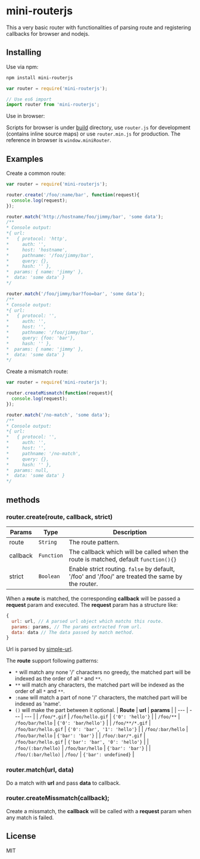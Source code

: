 # mini-routerjs
This a very basic router with functionalities of parsing route and registering callbacks for browser and nodejs.

## Installing
Use via npm:
```bash
npm install mini-routerjs
```
```javascript
var router = require('mini-routerjs');

// Use es6 import
import router from 'mini-routerjs';
```
Use in browser:

Scripts for browser is under [build](https://github.com/Jimmy-YMJ/mini-routerjs/tree/master/build) directory, use `router.js` for development (contains inline source maps) or use `router.min.js` for production. The reference in browser is `window.miniRouter`.

## Examples

Create a common route:
```javascript
var router = require('mini-routerjs');

router.create('/foo/:name/bar', function(request){
  console.log(request);
});

router.match('http://hostname/foo/jimmy/bar', 'some data');
/**
* Console output:
*{ url: 
*   { protocol: 'http',
*     auth: '',
*     host: 'hostname',
*     pathname: '/foo/jimmy/bar',
*     query: {},
*     hash: '' },
*  params: { name: 'jimmy' },
*  data: 'some data' }
*/

router.match('/foo/jimmy/bar?foo=bar', 'some data');
/**
* Console output:
*{ url: 
*   { protocol: '',
*     auth: '',
*     host: '',
*     pathname: '/foo/jimmy/bar',
*     query: {foo: 'bar'},
*     hash: '' },
*  params: { name: 'jimmy' },
*  data: 'some data' }
*/
```

Create a mismatch route:
```javascript
var router = require('mini-routerjs');

router.createMismatch(function(request){
  console.log(request);
});

router.match('/no-match', 'some data');
/**
* Console output:
*{ url: 
*   { protocol: '',
*     auth: '',
*     host: '',
*     pathname: '/no-match',
*     query: {},
*     hash: '' },
*  params: null,
*  data: 'some data' }
*/
```

## methods
### router.create(route, callback, strict)

| **Params** | **Type** | **Description** |
| --- | --- | --- |
| route | `String` |  The route pattern. |
| callback | `Function` | The callback which will be called when the route is matched, default `function(){}` |
| strict | `Boolean` | Enable strict routing. `false` by default, '/foo' and '/foo/' are treated the same by the router. |

When a **route** is matched, the corresponding **callback** will be passed a **request** param and executed. The **request** param has a structure like:
```javascript
{
  url: url, // A parsed url object which matchs this route.
  params: params, // The params extracted from url.
  data: data // The data passed by match method.
}
```
Url is parsed by [simple-url](https://www.npmjs.com/package/simple-url).

The **route** support following patterns:
- `*` will match any none '/' characters no greedy, the matched part will be indexed as the order of all `*` and `**`.
- `**` will match any characters, the matched part will be indexed as the order of all `*` and `**`.
- `:name` will match a part of none '/' characters, the matched part will be indexed as 'name'.
- `()` will make the part between it optional.
| **Route** | **url** | **params** |
| --- | --- | --- |
| `/foo/*.gif` | `/foo/hello.gif` | `{'0': 'hello'}` |
| `/foo/**` | `/foo/bar/hello` | `{'0': 'bar/hello'}` |
| `/foo/**/*.gif` | `/foo/bar/hello.gif` | `{'0': 'bar', '1': 'hello'}` |
| `/foo/:bar/hello` | `/foo/bar/hello` | `{'bar': 'bar'}` |
| `/foo/:bar/*.gif` | `/foo/bar/hello.gif` | `{'bar': 'bar', '0': 'hello'}` |
| `/foo/(:bar/hello)` | `/foo/bar/hello` | `{'bar': 'bar'}` |
| `/foo/(:bar/hello)` | `/foo/` | `{'bar': undefined}` |

### router.match(url, data)
Do a match with **url** and pass **data** to callback.

### router.createMissmatch(callback);
Create a missmatch, the **callback** will be called with a **request** param when any match is failed.

## License
MIT
